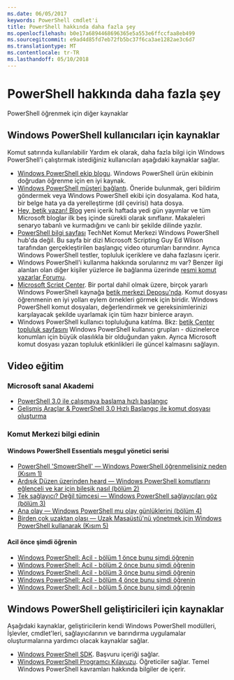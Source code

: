 ```yaml
---
ms.date: 06/05/2017
keywords: PowerShell cmdlet'i
title: PowerShell hakkında daha fazla şey
ms.openlocfilehash: b0e17a6894468696365e5a553e6ffccfaa8eb499
ms.sourcegitcommit: e9ad4d85fd7eb72fb5bc37f6ca3ae1282ae3c6d7
ms.translationtype: MT
ms.contentlocale: tr-TR
ms.lasthandoff: 05/10/2018
---
```

# <a name="more-powershell-learning"></a>PowerShell hakkında daha fazla şey

PowerShell öğrenmek için diğer kaynaklar

## <a name="resources-for-windows-powershell-users"></a>Windows PowerShell kullanıcıları için kaynaklar

Komut satırında kullanılabilir Yardım ek olarak, daha fazla bilgi için Windows PowerShell'i çalıştırmak istediğiniz kullanıcıları aşağıdaki kaynaklar sağlar.

- [Windows PowerShell ekip blogu](http://blogs.msdn.com/b/powershell/). Windows PowerShell ürün ekibinin doğrudan öğrenme için en iyi kaynak.
- [Windows PowerShell müşteri bağlantı](http://Connect.Microsoft.com/PowerShell). Öneride bulunmak, geri bildirim göndermek veya Windows PowerShell ekibi için dosyalama. Kod hata, bir belge hata ya da yerelleştirme (dil çevirisi) hata dosya.
- [Hey, betik yazarı! Blog](https://blogs.technet.microsoft.com/heyscriptingguy/) yeni içerik haftada yedi gün yayımlar ve tüm Microsoft bloglar ilk beş içinde sürekli olarak sınıflanır. Makaleleri senaryo tabanlı ve kurmadığını ve canlı bir şekilde dilinde yazılır.
- [PowerShell bilgi sayfası](https://blogs.technet.microsoft.com/heyscriptingguy/2015/01/04/weekend-scripter-the-best-ways-to-learn-powershell/) TechNet Komut Merkezi Windows PowerShell hub'da değil. Bu sayfa bir dizi Microsoft Scripting Guy Ed Wilson tarafından gerçekleştirilen başlangıç video oturumları barındırır. Ayrıca Windows PowerShell testler, topluluk içeriklere ve daha fazlasını içerir.
- Windows PowerShell'i kullanma hakkında sorularınız mı var? Benzer ilgi alanları olan diğer kişiler yüzlerce ile bağlanma üzerinde [resmi komut yazarlar Forumu](http://social.technet.microsoft.com/forums/itcg/threads/).
- [Microsoft Script Center](https://technet.microsoft.com/scriptcenter). Bir portal dahil olmak üzere, birçok yararlı Windows PowerShell kaynağa [betik merkezi Deposu'nda](http://gallery.technet.microsoft.com/scriptcenter/). Komut dosyası öğrenmenin en iyi yolları eylem örnekleri görmek için biridir. Windows PowerShell komut dosyaları, değerlendirmek ve gereksinimlerinizi karşılayacak şekilde uyarlamak için tüm hazır binlerce arayın.
- Windows PowerShell kullanıcı topluluğuna katılma. Bkz: [betik Center topluluk sayfasını](https://technet.microsoft.com/scriptcenter/hh182567.aspx) Windows PowerShell kullanıcı grupları - düzinelerce konumları için büyük olasılıkla bir olduğundan yakın. Ayrıca Microsoft komut dosyası yazan topluluk etkinlikleri ile güncel kalmasını sağlayın.

## <a name="video-training"></a>Video eğitim

### <a name="microsoft-virtual-academy"></a>Microsoft sanal Akademi
- [PowerShell 3.0 ile çalışmaya başlama hızlı başlangıç](https://mva.microsoft.com/en-US/training-courses/getting-started-with-powershell-30-jump-start-8276)
- [Gelişmiş Araçlar & PowerShell 3.0 Hızlı Başlangıç ile komut dosyası oluşturma](https://mva.microsoft.com/en-US/training-courses/advanced-tools-scripting-with-powershell-30-jump-start-8231)

### <a name="script-center-learn"></a>Komut Merkezi bilgi edinin
#### <a name="windows-powershell-essentials-for-the-busy-admin-series"></a>Windows PowerShell Essentials meşgul yönetici serisi
- [PowerShell 'SmowerShell' — Windows PowerShell öğrenmelisiniz neden &#40;Kısım 1&#41;](http://dlbmodigital.microsoft.com/webcasts/wmv/23976_Dnl_L.wmv)
- [Ardışık Düzen üzerinden heard — Windows PowerShell komutlarını eğlenceli ve kar için bileşik nasıl &#40;bölüm 2&#41;](http://dlbmodigital.microsoft.com/webcasts/wmv/23977_Dnl_L.wmv)
- [Tek sağlayıcı? Değil tümcesi — Windows PowerShell sağlayıcıları göz &#40;bölüm 3&#41;](http://dlbmodigital.microsoft.com/webcasts/wmv/23978_Dnl_L.wmv)
- [Ana olay — Windows PowerShell mu olay günlüklerini &#40;bölüm 4&#41;](http://dlbmodigital.microsoft.com/webcasts/wmv/23979_Dnl_L.wmv)
- [Birden çok uzaktan olası — Uzak Masaüstü'nü yönetmek için Windows PowerShell kullanarak &#40;Kısım 5&#41;](http://dlbmodigital.microsoft.com/webcasts/wmv/23980_Dnl_L.wmv)

#### <a name="learn-it-now-before-its-an-emergency"></a>Acil önce şimdi öğrenin
- [Windows PowerShell: Acil - bölüm 1 önce bunu şimdi öğrenin](http://dlbmodigital.microsoft.com/webcasts/wmv/1032481530_Dnl_L.wmv)
- [Windows PowerShell: Acil - bölüm 2 önce bunu şimdi öğrenin](http://dlbmodigital.microsoft.com/webcasts/wmv/1032481542_Dnl_L.wmv)
- [Windows PowerShell: Acil - bölüm 3 önce bunu şimdi öğrenin](http://dlbmodigital.microsoft.com/webcasts/wmv/1032481548_Dnl_L.wmv)
- [Windows PowerShell: Acil - bölüm 4 önce bunu şimdi öğrenin](http://dlbmodigital.microsoft.com/webcasts/wmv/1032481552_Dnl_L.wmv)
- [Windows PowerShell: Acil - bölüm 5 önce bunu şimdi öğrenin](http://dlbmodigital.microsoft.com/webcasts/wmv/1032481554_Dnl_L.wmv)

## <a name="resources-for-windows-powershell-developers"></a>Windows PowerShell geliştiricileri için kaynaklar

Aşağıdaki kaynaklar, geliştiricilerin kendi Windows PowerShell modülleri, İşlevler, cmdlet'leri, sağlayıcılarının ve barındırma uygulamalar oluşturmalarına yardımcı olacak kaynaklar sağlar.

- [Windows PowerShell SDK](http://go.microsoft.com/fwlink/p/?LinkID=89595). Başvuru içeriği sağlar.
- [Windows PowerShell Programcı Kılavuzu](http://go.microsoft.com/fwlink/p/?LinkID=89596). Öğreticiler sağlar. Temel Windows PowerShell kavramları hakkında bilgiler de içerir.
